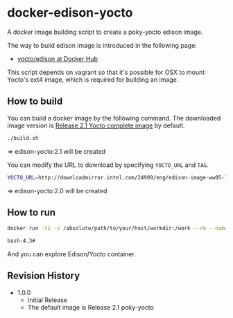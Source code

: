 docker-edison-yocto
===

A docker image building script to create a poky-yocto edison image.

The way to build edison image is introduced in the following page:

- [yocto/edison at Docker Hub](https://hub.docker.com/r/yocto/edison/)

This script depends on vagrant so that it's possible for OSX to mount Yocto's ext4 image, which is required for building an image.

## How to build

You can build a docker image by the following command. The downloaded image version is [Release 2.1 Yocto complete image](https://software.intel.com/en-us/iot/hardware/edison/downloads) by default.

```bash
./build.sh
```
=> edison-yocto:2.1 will be created

You can modify the URL to download by specifying `YOCTO_URL` and `TAG`.

```bash
YOCTO_URL=http://downloadmirror.intel.com/24909/eng/edison-image-ww05-15.zip TAG=2.0 ./build.sh
```
=> edison-yocto:2.0 will be created

## How to run

```bash
docker run -ti -v /absolute/path/to/your/host/workdir:/work --rm --name edison edison-yocto:2.1 bash

bash-4.3# 
```

And you can explore Edison/Yocto container.

## Revision History

* 1.0.0
  - Initial Release
  - The default image is Release 2.1 poky-yocto
